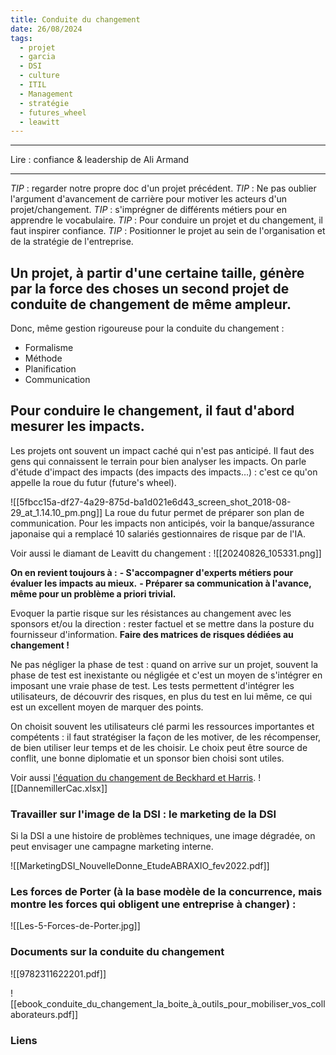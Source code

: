 ```yaml
---
title: Conduite du changement
date: 26/08/2024
tags:
  - projet
  - garcia
  - DSI
  - culture
  - ITIL
  - Management
  - stratégie
  - futures_wheel
  - leawitt
---
```

---
Lire : confiance & leadership de Ali Armand

---
*TIP* : regarder notre propre doc d'un projet précédent.
*TIP* : Ne pas oublier l'argument d'avancement de carrière pour motiver les acteurs d'un projet/changement.
*TIP* : s'imprégner de différents métiers pour en apprendre le vocabulaire.
*TIP* : Pour conduire un projet et du changement, il faut inspirer confiance.
*TIP* : Positionner le projet au sein de l'organisation et de la stratégie de l'entreprise.

## Un projet, à partir d'une certaine taille, génère par la force des choses un second projet de conduite de changement de même ampleur.

Donc, même gestion rigoureuse pour la conduite du changement :
- Formalisme
- Méthode
- Planification
- Communication


## Pour conduire le changement, il faut d'abord mesurer les impacts.
Les projets ont souvent un impact caché qui n'est pas anticipé. Il faut des gens qui connaissent le terrain pour bien analyser les impacts.
On parle d'étude d'impact des impacts (des impacts des impacts…) : c'est ce qu'on appelle la roue du futur (future's wheel).

![[5fbcc15a-df27-4a29-875d-ba1d021e6d43_screen_shot_2018-08-29_at_1.14.10_pm.png]]
La roue du futur permet de préparer son plan de communication.
Pour les impacts non anticipés, voir la banque/assurance japonaise qui a remplacé 10 salariés gestionnaires de risque par de l'IA.

Voir aussi le diamant de Leavitt du changement :
![[20240826_105331.png]]

**On en revient toujours à :**
**- S'accompagner d'experts métiers pour évaluer les impacts au mieux.**
**- Préparer sa communication à l'avance, même pour un problème a priori trivial.**

Evoquer la partie risque sur les résistances au changement avec les sponsors et/ou la direction : rester factuel et se mettre dans la posture du fournisseur d'information.
**Faire des matrices de risques dédiées au changement !**

Ne pas négliger la phase de test : quand on arrive sur un projet, souvent la phase de test est inexistante ou négligée et c'est un moyen de s'intégrer en imposant une vraie phase de test. Les tests permettent d'intégrer les utilisateurs, de découvrir des risques, en plus du test en lui même, ce qui est un excellent moyen de marquer des points.

On choisit souvent les utilisateurs clé parmi les ressources importantes et compétents : il faut stratégiser la façon de les motiver, de les récompenser, de bien utiliser leur temps et de les choisir. Le choix peut être source de conflit, une bonne diplomatie et un sponsor bien choisi sont utiles.

Voir aussi [l'équation du changement de Beckhard et Harris](https://www.manager-go.com/gestion-de-projet/dossiers-methodes/l-equation-du-changement-de-beckhard-et-harris).
![[DannemillerCac.xlsx]]
### Travailler sur l'image de la DSI : le marketing de la DSI

Si la DSI a une histoire de problèmes techniques, une image dégradée, on peut envisager une campagne marketing interne. 

![[MarketingDSI_NouvelleDonne_EtudeABRAXIO_fev2022.pdf]]


### Les forces de Porter (à la base modèle de la concurrence, mais montre les forces qui obligent une entreprise à changer) :
![[Les-5-Forces-de-Porter.jpg]]

### Documents sur la conduite du changement

![[9782311622201.pdf]]



![[ebook_conduite_du_changement_la_boite_à_outils_pour_mobiliser_vos_collaborateurs.pdf]]



### Liens

